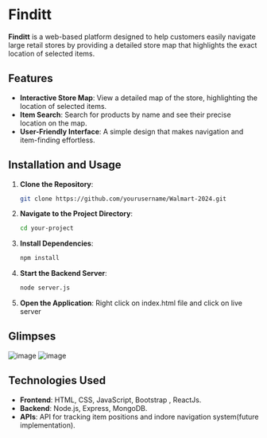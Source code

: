 # Finditt

**Finditt** is a web-based platform designed to help customers easily navigate large retail stores by providing a detailed store map that highlights the exact location of selected items.

## Features

- **Interactive Store Map**: View a detailed map of the store, highlighting the location of selected items.
- **Item Search**: Search for products by name and see their precise location on the map.
- **User-Friendly Interface**: A simple design that makes navigation and item-finding effortless.

## Installation and Usage

1. **Clone the Repository**:
   ```bash
   git clone https://github.com/yourusername/Walmart-2024.git
2. **Navigate to the Project Directory**:
   ```bash
   cd your-project
3. **Install Dependencies**:
   ```bash
   npm install
4. **Start the Backend Server**:
   ```bash
   node server.js
5. **Open the Application**:
   Right click on index.html file and click on live server

## Glimpses
![image](https://github.com/user-attachments/assets/ea36fa43-9c5e-4b64-beba-ec3287bafc2a)
![image](https://github.com/user-attachments/assets/d715d67b-8a31-4f23-b04f-89e33083cb0f)


## Technologies Used

- **Frontend**: HTML, CSS, JavaScript, Bootstrap , ReactJs.
- **Backend**: Node.js, Express, MongoDB.
- **APIs**: API for tracking item positions and indore navigation system(future implementation).  
   
   

